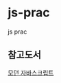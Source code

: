 # js-prac
js prac

## 참고도서
[모던 자바스크립트](https://www.aladin.co.kr/shop/wproduct.aspx?ItemId=122260559)
